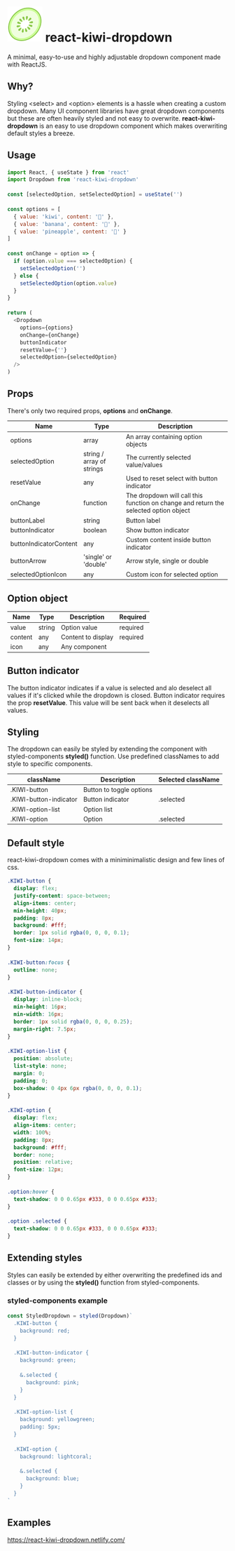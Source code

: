 # ![alt text](./icons8-kiwi-80.png) react-kiwi-dropdown

A minimal, easy-to-use and highly adjustable dropdown component made with ReactJS.

## Why?

Styling \<select> and \<option> elements is a hassle when creating a custom dropdown.
Many UI component libraries have great dropdown components but these are often heavily styled and not easy to overwrite. **react-kiwi-dropdown** is an easy to use dropdown component which makes overwriting default styles a breeze.

## Usage

```javascript
import React, { useState } from 'react'
import Dropdown from 'react-kiwi-dropdown'

const [selectedOption, setSelectedOption] = useState('')

const options = [
  { value: 'kiwi', content: '🥝' },
  { value: 'banana', content: '🍌' },
  { value: 'pineapple', content: '🍍' }
]

const onChange = option => {
  if (option.value === selectedOption) {
    setSelectedOption('')
  } else {
    setSelectedOption(option.value)
  }
}

return (
  <Dropdown
    options={options}
    onChange={onChange}
    buttonIndicator
    resetValue={''}
    selectedOption={selectedOption}
  />
)
```

## Props

There's only two required props, **options** and **onChange**.

| Name                   | Type                      | Description                                                                          |
| ---------------------- | ------------------------- | ------------------------------------------------------------------------------------ |
| options                | array                     | An array containing option objects                                                   |
| selectedOption         | string / array of strings | The currently selected value/values                                                  |
| resetValue             | any                       | Used to reset select with button indicator                                           |
| onChange               | function                  | The dropdown will call this function on change and return the selected option object |
| buttonLabel            | string                    | Button label                                                                         |
| buttonIndicator        | boolean                   | Show button indicator                                                                |
| buttonIndicatorContent | any                       | Custom content inside button indicator                                               |
| buttonArrow            | 'single' or 'double'      | Arrow style, single or double                                                        |
| selectedOptionIcon     | any                       | Custom icon for selected option                                                      |

## Option object

| Name    | Type   | Description        | Required |
| ------- | ------ | ------------------ | -------- |
| value   | string | Option value       | required |
| content | any    | Content to display | required |
| icon    | any    | Any component      |

## Button indicator

The button indicator indicates if a value is selected and alo deselect all values if it's clicked while the dropdown is closed.
Button indicator requires the prop **resetValue**. This value will be sent back when it deselects all values.

## Styling

The dropdown can easily be styled by extending the component with styled-components **styled()** function.
Use predefined classNames to add style to specific components.

| className              | Description              | Selected className |
| ---------------------- | ------------------------ | ------------------ |
| .KIWI-button           | Button to toggle options |                    |
| .KIWI-button-indicator | Button indicator         | .selected          |
| .KIWI-option-list      | Option list              |                    |
| .KIWI-option           | Option                   | .selected          |

## Default style

react-kiwi-dropdown comes with a miniminimalistic design and few lines of css.

```css
.KIWI-button {
  display: flex;
  justify-content: space-between;
  align-items: center;
  min-height: 40px;
  padding: 8px;
  background: #fff;
  border: 1px solid rgba(0, 0, 0, 0.1);
  font-size: 14px;
}

.KIWI-button:focus {
  outline: none;
}

.KIWI-button-indicator {
  display: inline-block;
  min-height: 16px;
  min-width: 16px;
  border: 1px solid rgba(0, 0, 0, 0.25);
  margin-right: 7.5px;
}

.KIWI-option-list {
  position: absolute;
  list-style: none;
  margin: 0;
  padding: 0;
  box-shadow: 0 4px 6px rgba(0, 0, 0, 0.1);
}

.KIWI-option {
  display: flex;
  align-items: center;
  width: 100%;
  padding: 8px;
  background: #fff;
  border: none;
  position: relative;
  font-size: 12px;
}

.option:hover {
  text-shadow: 0 0 0.65px #333, 0 0 0.65px #333;
}

.option .selected {
  text-shadow: 0 0 0.65px #333, 0 0 0.65px #333;
}
```

## Extending styles

Styles can easily be extended by either overwriting the predefined ids and classes or by using the **styled()** function from styled-components.

### styled-components example

```javascript
const StyledDropdown = styled(Dropdown)`
  .KIWI-button {
    background: red;
  }

  .KIWI-button-indicator {
    background: green;

    &.selected {
      background: pink;
    }
  }

  .KIWI-option-list {
    background: yellowgreen;
    padding: 5px;
  }

  .KIWI-option {
    background: lightcoral;

    &.selected {
      background: blue;
    }
  }
`
```

## Examples

https://react-kiwi-dropdown.netlify.com/
